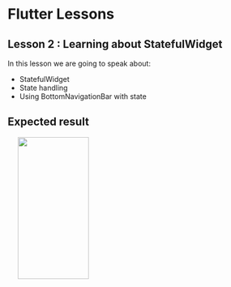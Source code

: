 # Flutter Lessons

## Lesson 2 : Learning about StatefulWidget

In this lesson we are going to speak about:
* StatefulWidget
* State handling
* Using BottomNavigationBar with state

## Expected result

<img src="https://raw.githubusercontent.com/ThomasEcalle/flutter_lessons/3-scaffold/readme_resources/solution.gif" width="140" height="280" hspace="20"/>
